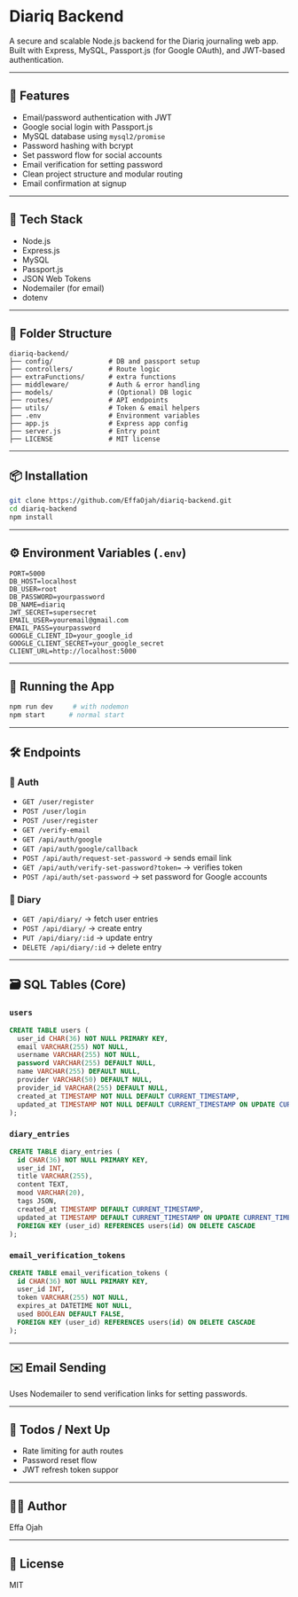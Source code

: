 # Diariq Backend

A secure and scalable Node.js backend for the Diariq journaling web app. Built with Express, MySQL, Passport.js (for Google OAuth), and JWT-based authentication.

---

## 🚀 Features

* Email/password authentication with JWT
* Google social login with Passport.js
* MySQL database using `mysql2/promise`
* Password hashing with bcrypt
* Set password flow for social accounts
* Email verification for setting password
* Clean project structure and modular routing
* Email confirmation at signup

---

## 🧱 Tech Stack

* Node.js
* Express.js
* MySQL
* Passport.js
* JSON Web Tokens
* Nodemailer (for email)
* dotenv

---

## 📁 Folder Structure

```
diariq-backend/
├── config/              # DB and passport setup
├── controllers/         # Route logic
├── extraFunctions/      # extra functions
├── middleware/          # Auth & error handling
├── models/              # (Optional) DB logic
├── routes/              # API endpoints
├── utils/               # Token & email helpers
├── .env                 # Environment variables
├── app.js               # Express app config
├── server.js            # Entry point
├── LICENSE              # MIT license
```

---

## 📦 Installation

```bash
git clone https://github.com/EffaOjah/diariq-backend.git
cd diariq-backend
npm install
```

---

## ⚙️ Environment Variables (`.env`)

```env
PORT=5000
DB_HOST=localhost
DB_USER=root
DB_PASSWORD=yourpassword
DB_NAME=diariq
JWT_SECRET=supersecret
EMAIL_USER=youremail@gmail.com
EMAIL_PASS=yourpassword
GOOGLE_CLIENT_ID=your_google_id
GOOGLE_CLIENT_SECRET=your_google_secret
CLIENT_URL=http://localhost:5000
```

---

## 🧪 Running the App

```bash
npm run dev     # with nodemon
npm start      # normal start
```

---

## 🛠️ Endpoints

### 📌 Auth

* `GET /user/register`
* `POST /user/login`
* `POST /user/register`
* `GET /verify-email`
* `GET /api/auth/google`
* `GET /api/auth/google/callback`
* `POST /api/auth/request-set-password` → sends email link
* `GET /api/auth/verify-set-password?token=` → verifies token
* `POST /api/auth/set-password` → set password for Google accounts

### 📌 Diary

* `GET /api/diary/` → fetch user entries
* `POST /api/diary/` → create entry
* `PUT /api/diary/:id` → update entry
* `DELETE /api/diary/:id` → delete entry

---

## 🗃️ SQL Tables (Core)

### `users`

```sql
CREATE TABLE users (
  user_id CHAR(36) NOT NULL PRIMARY KEY,
  email VARCHAR(255) NOT NULL,
  username VARCHAR(255) NOT NULL,
  password VARCHAR(255) DEFAULT NULL,
  name VARCHAR(255) DEFAULT NULL,
  provider VARCHAR(50) DEFAULT NULL,
  provider_id VARCHAR(255) DEFAULT NULL,
  created_at TIMESTAMP NOT NULL DEFAULT CURRENT_TIMESTAMP,
  updated_at TIMESTAMP NOT NULL DEFAULT CURRENT_TIMESTAMP ON UPDATE CURRENT_TIMESTAMP
);
```

### `diary_entries`

```sql
CREATE TABLE diary_entries (
  id CHAR(36) NOT NULL PRIMARY KEY,
  user_id INT,
  title VARCHAR(255),
  content TEXT,
  mood VARCHAR(20),
  tags JSON,
  created_at TIMESTAMP DEFAULT CURRENT_TIMESTAMP,
  updated_at TIMESTAMP DEFAULT CURRENT_TIMESTAMP ON UPDATE CURRENT_TIMESTAMP,
  FOREIGN KEY (user_id) REFERENCES users(id) ON DELETE CASCADE
);
```

### `email_verification_tokens`

```sql
CREATE TABLE email_verification_tokens (
  id CHAR(36) NOT NULL PRIMARY KEY,
  user_id INT,
  token VARCHAR(255) NOT NULL,
  expires_at DATETIME NOT NULL,
  used BOOLEAN DEFAULT FALSE,
  FOREIGN KEY (user_id) REFERENCES users(id) ON DELETE CASCADE
);
```

---

## ✉️ Email Sending

Uses Nodemailer to send verification links for setting passwords.

---

## 📌 Todos / Next Up

* Rate limiting for auth routes
* Password reset flow
* JWT refresh token suppor

---

## 👨‍💻 Author

Effa Ojah

---

## 📄 License

MIT
